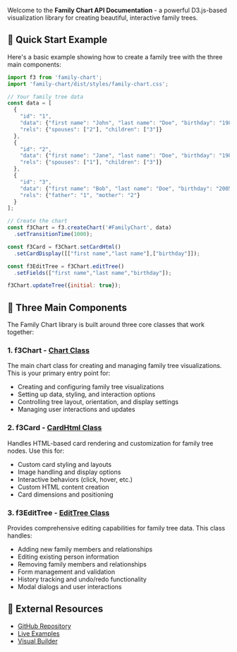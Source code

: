 
Welcome to the **Family Chart API Documentation** - a powerful D3.js-based visualization library for creating beautiful, interactive family trees.

## 🚀 Quick Start Example

Here's a basic example showing how to create a family tree with the three main components:

```javascript
import f3 from 'family-chart';
import 'family-chart/dist/styles/family-chart.css';

// Your family tree data
const data = [
  {
    "id": "1",
    "data": {"first name": "John", "last name": "Doe", "birthday": "1980", "gender": "M"},
    "rels": {"spouses": ["2"], "children": ["3"]}
  },
  {
    "id": "2",
    "data": {"first name": "Jane", "last name": "Doe", "birthday": "1982", "gender": "F"},
    "rels": {"spouses": ["1"], "children": ["3"]}
  },
  {
    "id": "3",
    "data": {"first name": "Bob", "last name": "Doe", "birthday": "2005", "gender": "M"},
    "rels": {"father": "1", "mother": "2"}
  }
];

// Create the chart
const f3Chart = f3.createChart('#FamilyChart', data)
  .setTransitionTime(1000);

const f3Card = f3Chart.setCardHtml()
  .setCardDisplay([["first name","last name"],["birthday"]]);

const f3EditTree = f3Chart.editTree()
  .setFields(["first name","last name","birthday"]);

f3Chart.updateTree({initial: true});
```

## 🎯 Three Main Components

The Family Chart library is built around three core classes that work together:

### 1. **f3Chart** - [Chart Class](classes/Chart.html)
The main chart class for creating and managing family tree visualizations. This is your primary entry point for:
- Creating and configuring family tree visualizations
- Setting up data, styling, and interaction options
- Controlling tree layout, orientation, and display settings
- Managing user interactions and updates

### 2. **f3Card** - [CardHtml Class](classes/CardHtmlClass.html)
Handles HTML-based card rendering and customization for family tree nodes. Use this for:
- Custom card styling and layouts
- Image handling and display options
- Interactive behaviors (click, hover, etc.)
- Custom HTML content creation
- Card dimensions and positioning

### 3. **f3EditTree** - [EditTree Class](classes/EditTree.html)
Provides comprehensive editing capabilities for family tree data. This class handles:
- Adding new family members and relationships
- Editing existing person information
- Removing family members and relationships
- Form management and validation
- History tracking and undo/redo functionality
- Modal dialogs and user interactions

## 🔗 External Resources

- [GitHub Repository](https://github.com/donatso/family-chart)
- [Live Examples](https://donatso.github.io/family-chart-doc/examples/)
- [Visual Builder](https://donatso.github.io/family-chart-doc/create-tree/)